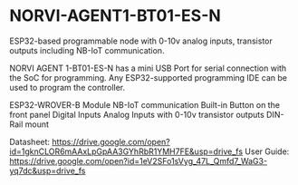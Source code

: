 # NORVI-AGENT1-BT01-ES-N
ESP32-based programmable node with 0-10v analog inputs, transistor outputs including NB-IoT communication.

NORVI AGENT 1-BT01-ES-N has a mini USB Port for serial connection with the SoC for programming. 
Any ESP32-supported programming IDE can be used to program the controller.

ESP32-WROVER-B Module
NB-IoT communication
Built-in Button on the front panel
Digital Inputs
Analog Inputs with 0-10v
transistor outputs
DIN-Rail mount

Datasheet:   https://drive.google.com/open?id=1gknCLOR6mAAxLpGpAA3GYhRbR1YMH7FE&usp=drive_fs
User Guide:  https://drive.google.com/open?id=1eV2SFo1sVyg_47L_Qmfd7_WaG3-yq7dc&usp=drive_fs
